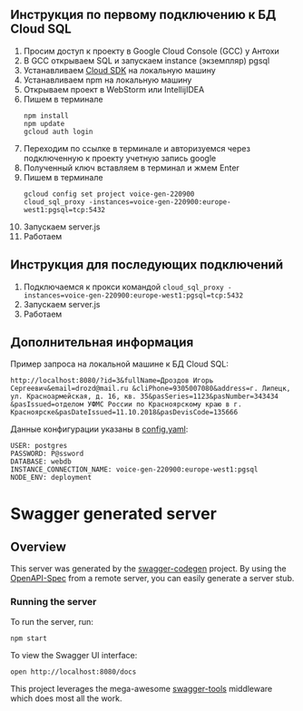 ## Инструкция по первому подключению к БД Cloud SQL
1. Просим доступ к проекту в Google Cloud Console (GCC) у Антохи
2. В GCC открываем SQL и запускаем instance (экземпляр) pgsql
3. Устанавливаем [Cloud SDK](https://cloud.google.com/sdk/docs/) на локальную машину
4. Устанавливаем npm на локальную машину
5. Открываем проект в WebStorm или IntellijIDEA
6. Пишем в терминале
	```
	npm install
	npm update
	gcloud auth login
	```
7. Переходим по ссылке в терминале и авторизуемся через подключенную к проекту учетную запись google
8. Полученный ключ вставляем в терминал и жмем Enter
9. Пишем в терминале
    ```
    gcloud config set project voice-gen-220900
    cloud_sql_proxy -instances=voice-gen-220900:europe-west1:pgsql=tcp:5432
    ```
10. Запускаем server.js
11. Работаем

## Инструкция для последующих подключений
1. Подключаемся к прокси командой
   `cloud_sql_proxy -instances=voice-gen-220900:europe-west1:pgsql=tcp:5432`
2. Запускаем server.js
3. Работаем


## Дополнительная информация
Пример запроса на локальной машине к БД Cloud SQL:

`http://localhost:8080/?id=3&fullName=Дроздов Игорь Сергеевич&email=drozd@mail.ru
&cliPhone=9305007080&address=г. Липецк, ул. Красноармейская, д. 16, кв. 35&pasSeries=1123&pasNumber=343434
&pasIssued=отделом УФМС России по Красноярскому краю в г. Красноярске&pasDateIssued=11.10.2018&pasDevisCode=135666`

Данные конфигурации указаны в [config.yaml](config.yaml):

```
USER: postgres
PASSWORD: P@ssword
DATABASE: webdb
INSTANCE_CONNECTION_NAME: voice-gen-220900:europe-west1:pgsql
NODE_ENV: deployment
```
# Swagger generated server

## Overview
This server was generated by the [swagger-codegen](https://github.com/swagger-api/swagger-codegen) project.  By using the [OpenAPI-Spec](https://github.com/OAI/OpenAPI-Specification) from a remote server, you can easily generate a server stub.

### Running the server
To run the server, run:

```
npm start
```

To view the Swagger UI interface:

```
open http://localhost:8080/docs
```

This project leverages the mega-awesome [swagger-tools](https://github.com/apigee-127/swagger-tools) middleware which does most all the work.

